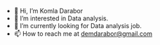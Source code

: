 - 👋 Hi, I’m Komla Darabor
- 👀 I’m interested in Data analysis.
- 🌱 I’m currently looking for Data analysis job.
- 📫 How to reach me at demdarabor@gmail.com

<!---
kegfsd/kegfsd is a ✨ special ✨ repository because its `README.md` (this file) appears on your GitHub profile.
You can click the Preview link to take a look at your changes.
--->
